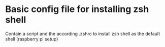 # Basic config file for installing zsh shell
Contain a script and the according .zshrc to install zsh shell as the default shell (raspberry pi setup)
